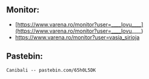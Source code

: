                                                  
## Monitor:                                  
- [https://www.varena.ro/monitor?user=____Iovu____](https://www.varena.ro/monitor?user=____Iovu____)
- https://www.varena.ro/monitor?user=vasia_sirioja         
                                      
## Pastebin:                               
`Canibali -- pastebin.com/65h0L5DK  `                       
